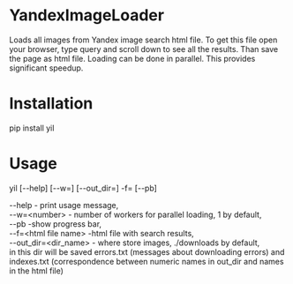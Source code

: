 # YandexImageLoader
Loads all images from Yandex image search html file. 
To get this file open your browser, type query and scroll down to see all
the results. Than save the page as html file. Loading can be done in parallel. 
This provides significant speedup.

# Installation
pip install yil

# Usage
yil [--help] [--w=<number>] [--out_dir=<output dir>] -f=<html file name> [--pb]

--help - print usage message, <br />
--w=\<number> - number of workers for parallel loading, 1 by default, <br />
--pb -show progress bar,  <br />
--f=\<html file name> -html file with search results, <br />
--out_dir=<dir_name> - where store images, ./downloads by default, <br />
in this dir will be saved errors.txt (messages about downloading errors)
and indexes.txt (correspondence between numeric names in out_dir and names in 
the html file)

